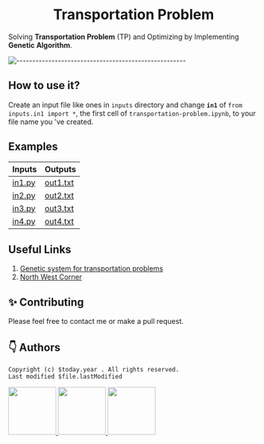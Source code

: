 <h1 align="center"> Transportation Problem </h1>

Solving **Transportation Problem** (TP) and Optimizing by Implementing **Genetic Algorithm**.

![-----------------------------------------------------](https://raw.githubusercontent.com/andreasbm/readme/master/assets/lines/colored.png)


## How to use it?

Create an input file like ones in `inputs` directory and change **`in1`** of `from inputs.in1 import *`, the first cell of `transportation-problem.ipynb`, to your file name you 've created.

## Examples

| Inputs | Outputs |
| - | - |
| [in1.py](inputs/in1.py) | [out1.txt](outputs/out1.txt) |
| [in2.py](inputs/in2.py) | [out2.txt](outputs/out2.txt) |
| [in3.py](inputs/in3.py) | [out3.txt](outputs/out3.txt) |
| [in4.py](inputs/in4.py) | [out4.txt](outputs/out4.txt) |

## Useful Links

1. [Genetic system for transportation problems](https://scholarworks.umt.edu/cgi/viewcontent.cgi?article=6577&context=etd)
2. [North West Corner](https://geekrodion.com/blog/operations/corner)

## ✨ Contributing
Please feel free to contact me or make a pull request.

## 👇 Authors
``` Created by $username on $today
Copyright (c) $today.year . All rights reserved.
Last modified $file.lastModified
```
<p>
    <a href="https://nphau.medium.com" target="_blank">
    <img src="https://avatars2.githubusercontent.com/u/13111806?s=400&u=f09b6160dbbe2b7eeae0aeb0ab4efac0caad57d7&v=4" width="96" height="96">
    </a>
    <a href="https://www.facebook.com/kanko.tran" target="_blank">
    <img src="https://scontent.fsgn2-6.fna.fbcdn.net/v/t1.6435-9/82226340_2328203297283543_8117442688556466176_n.jpg?_nc_cat=111&ccb=1-5&_nc_sid=09cbfe&_nc_ohc=VtM98wn4UVcAX_ANMV7&_nc_oc=AQkbH5EwZkoaFUiNU2069PVvcCGcrUOv1HffXPnryw1qtqBbAuKA9DuBHpgBjN8Z4Dt5BLs-sLiVTlHfNHPlWVyq&_nc_ht=scontent.fsgn2-6.fna&oh=00_AT_NyEOzw0vPO6PRxOcFW55gLhEryO33KHgJtp83oFkI1A&oe=6283831F" width="96" height="96">
    </a>
    <a href="https://www.facebook.com/x.tinn" target="_blank">
    <img src="https://scontent.fpnh22-3.fna.fbcdn.net/v/t1.6435-9/35476450_1710347012418550_7083845391296233472_n.jpg?_nc_cat=107&ccb=1-5&_nc_sid=09cbfe&_nc_ohc=N0Es_0kOGv4AX-o9WMz&_nc_ht=scontent.fpnh22-3.fna&oh=00_AT-PeQexn8lMXRenXsqwlKQRy0mdkJ62ml4YVoHe6i9v2Q&oe=62835FEC" width="96" height="96">
    </a>
</p>